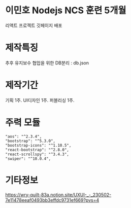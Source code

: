 # 이민호 Nodejs NCS 훈련 5개월 
  리액트 프로젝트 깃페이지 배포

# 제작특징
  추후 유지보수 협업을 위한 DB분리 : db.json

# 제작기간
  기획 1주.
  UI디자인 1주.
  퍼블리싱 1주.

# 주력 모듈
    "aos": "^2.3.4",
    "bootstrap": "^5.3.0",
    "bootstrap-icons": "^1.10.5",   
    "react-bootstrap": "^2.8.0",
    "react-scrollspy": "^3.4.3",
    "swiper": "^10.0.4",

# 기타정보
https://wry-quilt-83a.notion.site/UXUI-_-_230502-7e11478eeaf0493bb3effdc9731ef669?pvs=4
